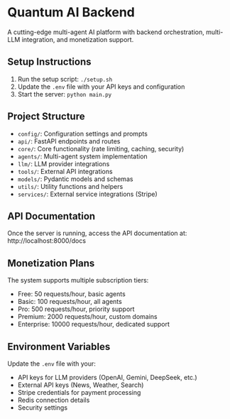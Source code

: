 # Quantum AI Backend

A cutting-edge multi-agent AI platform with backend orchestration, multi-LLM integration, and monetization support.

## Setup Instructions

1. Run the setup script: `./setup.sh`
2. Update the `.env` file with your API keys and configuration
3. Start the server: `python main.py`

## Project Structure

- `config/`: Configuration settings and prompts
- `api/`: FastAPI endpoints and routes
- `core/`: Core functionality (rate limiting, caching, security)
- `agents/`: Multi-agent system implementation
- `llm/`: LLM provider integrations
- `tools/`: External API integrations
- `models/`: Pydantic models and schemas
- `utils/`: Utility functions and helpers
- `services/`: External service integrations (Stripe)

## API Documentation

Once the server is running, access the API documentation at:
http://localhost:8000/docs

## Monetization Plans

The system supports multiple subscription tiers:
- Free: 50 requests/hour, basic agents
- Basic: 100 requests/hour, all agents
- Pro: 500 requests/hour, priority support
- Premium: 2000 requests/hour, custom domains
- Enterprise: 10000 requests/hour, dedicated support

## Environment Variables

Update the `.env` file with your:
- API keys for LLM providers (OpenAI, Gemini, DeepSeek, etc.)
- External API keys (News, Weather, Search)
- Stripe credentials for payment processing
- Redis connection details
- Security settings
